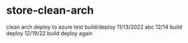 # store-clean-arch
clean arch deploy to azure
test build/deploy 11/13/2022
abc
12/14 build deploy
12/19/22 build deploy again
